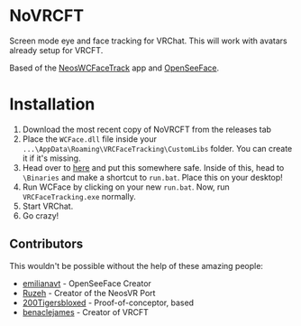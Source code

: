 # NoVRCFT
Screen mode eye and face tracking for VRChat. This will work with avatars already setup for VRCFT.

Based of the [NeosWCFaceTrack](https://github.com/dfgHiatus/NeosWCFaceTrack "NeosWCFaceTrack") app and [OpenSeeFace](https://github.com/emilianavt/OpenSeeFace "OpenSeeFace").

# Installation
1. Download the most recent copy of NoVRCFT from the releases tab
2. Place the ```WCFace.dll``` file inside your ```...\AppData\Roaming\VRCFaceTracking\CustomLibs``` folder. You can create it if it\'s missing.
3. Head over to [here](https://github.com/Ruz-eh/NeosWCFaceTrack/releases/tag/1.0.2 "here") and put this somewhere safe. Inside of this, head to ```\Binaries``` and make a shortcut to ```run.bat```. Place this on your desktop!
4. Run WCFace by clicking on your new ```run.bat```. Now, run ```VRCFaceTracking.exe``` normally.
5. Start VRChat.
6. Go crazy!

## Contributors
This wouldn\'t be possible without the help of these amazing people:
- [emilianavt](https://github.com/emilianavt "emilianavt") - OpenSeeFace Creator
- [Ruzeh](https://github.com/Ruz-eh "Ruzeh") - Creator of the NeosVR Port
- [200Tigersbloxed](https://github.com/200Tigersbloxed "200Tigersbloxed") - Proof-of-conceptor, based
- [benaclejames](https://github.com/benaclejames "benaclejames") - Creator of VRCFT
